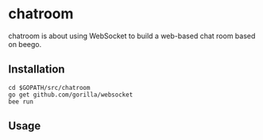 # chatroom

chatroom is about using WebSocket to build a web-based chat room based on beego.

## Installation

```
cd $GOPATH/src/chatroom
go get github.com/gorilla/websocket
bee run
```

## Usage
